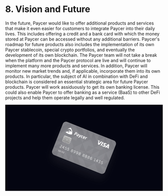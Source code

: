 # 8. Vision and Future

In the future, Paycer would like to offer additional products and services that make it even easier for customers to integrate Paycer into their daily lives. This includes offering a credit and a bank card with which the money stored at Paycer can be accessed without any additional barriers. Paycer's roadmap for future products also includes the implementation of its own Paycer stablecoin, special crypto portfolios, and eventually the development of its own blockchain. The Paycer team will not take a break when the platform and the Paycer protocol are live and will continue to implement many more products and services. In addition, Paycer will monitor new market trends and, if applicable, incorporate them into its own products. In particular, the subject of AI in combination with DeFi and blockchain is considered an essential strategic area for future Paycer products. Paycer will work assiduously to get its own banking license. This could also enable Paycer to offer banking as a service \(BaaS\) to other DeFi projects and help them operate legally and well regulated.

![Figure 10 Paycer VISA card that might be available in the future](../../.gitbook/assets/image%20%2810%29.png)

